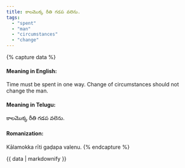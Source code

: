 ```yaml
---
title: కాలమొక్క రీతి గడప వలెను.
tags:
  - "spent"
  - "man"
  - "circumstances"
  - "change"
---
```


{% capture data %}
#### Meaning in English:
Time must be spent in one way.
Change of circumstances should not change the man.

#### Meaning in Telugu:
కాలమొక్క రీతి గడప వలెను.

#### Romanization:
Kālamokka rīti gaḍapa valenu.
{% endcapture %}

{{ data | markdownify }}

